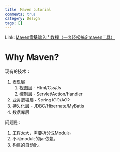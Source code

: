 ```yaml
---
title: Maven tutorial
comments: true
category: Design
tags: []
---
```


Link: [Maven零基础入门教程（一套轻松搞定maven工具）
](https://www.bilibili.com/video/BV1TW411g7hP/)

# Why Maven?

现有的技术：

1. 表现层
   1. 视图层 - Html/Css/Js
   2. 控制层 - Servlet/Action/Handler
2. 业务逻辑层 - Spring IOC/AOP
3. 持久化层 - JDBC/Hibernate/MyBatis
4. 数据库层

问题是：

1. 工程太大，需要拆分成Module。
2. 不同module的jar依赖。
3. 构建的自动化。

